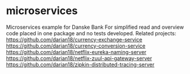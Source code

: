# microservices
Microservices example for Danske Bank
For simplified read and overview code placed in one package and no tests developed.
Related projects:
https://github.com/darian18/currency-exchange-service
https://github.com/darian18/currency-conversion-service
https://github.com/darian18/netflix-eureka-naming-server
https://github.com/darian18/netflix-zuul-api-gateway-server
https://github.com/darian18/zipkin-distributed-tracing-server
